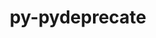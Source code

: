 ---
title: "py-pydeprecate"
layout: cache
categories: [package, develop]
meta: {"versions": ["0.3.1"], "compilers": ["gcc@=11.3.0", "gcc@=7.3.1"], "oss": ["amzn2", "ubuntu22.04"], "platforms": ["linux"], "targets": ["ivybridge", "x86_64_v3"], "stacks": ["ml-linux-x86_64-cpu", "ml-linux-x86_64-cuda", "ml-linux-x86_64-rocm", "root"], "num_specs": 11, "num_specs_by_stack": {"root": 11, "ml-linux-x86_64-cpu": 4, "ml-linux-x86_64-rocm": 4, "ml-linux-x86_64-cuda": 4}}
spec_details: [{"hash": "cad345cbenen6j2kctcey745hfq27c34", "compiler": "gcc@=7.3.1", "versions": ["0.3.1"], "os": "amzn2", "platform": "linux", "target": "ivybridge", "variants": ["build_system=python_pip"], "stacks": ["root"], "size": "-", "tarball": "https://binaries.spack.io/develop/build_cache/linux-amzn2-ivybridge/gcc-7.3.1/py-pydeprecate-0.3.1/linux-amzn2-ivybridge-gcc-7.3.1-py-pydeprecate-0.3.1-cad345cbenen6j2kctcey745hfq27c34.spack"}, {"hash": "pjb64qsorpzzrn3l7addrkj6p7fawrml", "compiler": "gcc@=7.3.1", "versions": ["0.3.1"], "os": "amzn2", "platform": "linux", "target": "ivybridge", "variants": ["build_system=python_pip"], "stacks": ["root"], "size": "-", "tarball": "https://binaries.spack.io/develop/build_cache/linux-amzn2-ivybridge/gcc-7.3.1/py-pydeprecate-0.3.1/linux-amzn2-ivybridge-gcc-7.3.1-py-pydeprecate-0.3.1-pjb64qsorpzzrn3l7addrkj6p7fawrml.spack"}, {"hash": "qvnzbdsfy6py7orfniz76lz2evuzj7ji", "compiler": "gcc@=7.3.1", "versions": ["0.3.1"], "os": "amzn2", "platform": "linux", "target": "x86_64_v3", "variants": [], "stacks": ["root"], "size": "-", "tarball": "https://binaries.spack.io/develop/build_cache/linux-amzn2-x86_64_v3/gcc-7.3.1/py-pydeprecate-0.3.1/linux-amzn2-x86_64_v3-gcc-7.3.1-py-pydeprecate-0.3.1-qvnzbdsfy6py7orfniz76lz2evuzj7ji.spack"}, {"hash": "rm2vryw4r2rtpk25ksgpsclbqaqhhx63", "compiler": "gcc@=7.3.1", "versions": ["0.3.1"], "os": "amzn2", "platform": "linux", "target": "x86_64_v3", "variants": [], "stacks": ["root"], "size": "-", "tarball": "https://binaries.spack.io/develop/build_cache/linux-amzn2-x86_64_v3/gcc-7.3.1/py-pydeprecate-0.3.1/linux-amzn2-x86_64_v3-gcc-7.3.1-py-pydeprecate-0.3.1-rm2vryw4r2rtpk25ksgpsclbqaqhhx63.spack"}, {"hash": "fck7ll4vgpxt2drssdohxd2ypa34weuo", "compiler": "gcc@=7.3.1", "versions": ["0.3.1"], "os": "amzn2", "platform": "linux", "target": "x86_64_v3", "variants": ["build_system=python_pip"], "stacks": ["root"], "size": "-", "tarball": "https://binaries.spack.io/develop/build_cache/linux-amzn2-x86_64_v3/gcc-7.3.1/py-pydeprecate-0.3.1/linux-amzn2-x86_64_v3-gcc-7.3.1-py-pydeprecate-0.3.1-fck7ll4vgpxt2drssdohxd2ypa34weuo.spack"}, {"hash": "3ijv45laf4sa2uaalct4ffjkdvskndec", "compiler": "gcc@=7.3.1", "versions": ["0.3.1"], "os": "amzn2", "platform": "linux", "target": "x86_64_v3", "variants": ["build_system=python_pip"], "stacks": ["root"], "size": "-", "tarball": "https://binaries.spack.io/develop/build_cache/linux-amzn2-x86_64_v3/gcc-7.3.1/py-pydeprecate-0.3.1/linux-amzn2-x86_64_v3-gcc-7.3.1-py-pydeprecate-0.3.1-3ijv45laf4sa2uaalct4ffjkdvskndec.spack"}, {"hash": "ygy2icmi74rx3vihwvs2ft7xtud77z3t", "compiler": "gcc@=7.3.1", "versions": ["0.3.1"], "os": "amzn2", "platform": "linux", "target": "x86_64_v3", "variants": ["build_system=python_pip"], "stacks": ["root"], "size": "-", "tarball": "https://binaries.spack.io/develop/build_cache/linux-amzn2-x86_64_v3/gcc-7.3.1/py-pydeprecate-0.3.1/linux-amzn2-x86_64_v3-gcc-7.3.1-py-pydeprecate-0.3.1-ygy2icmi74rx3vihwvs2ft7xtud77z3t.spack"}, {"hash": "murzcue4eq7xsiwuvs6tfiqzylu72oal", "compiler": "gcc@=11.3.0", "versions": ["0.3.1"], "os": "ubuntu22.04", "platform": "linux", "target": "x86_64_v3", "variants": ["build_system=python_pip"], "stacks": ["ml-linux-x86_64-cpu", "ml-linux-x86_64-rocm", "root", "ml-linux-x86_64-cuda"], "size": "-", "tarball": "https://binaries.spack.io/develop/build_cache/linux-ubuntu22.04-x86_64_v3/gcc-11.3.0/py-pydeprecate-0.3.1/linux-ubuntu22.04-x86_64_v3-gcc-11.3.0-py-pydeprecate-0.3.1-murzcue4eq7xsiwuvs6tfiqzylu72oal.spack"}, {"hash": "gg4hc5effbyfp7obngjoepkxp7kiokv5", "compiler": "gcc@=11.3.0", "versions": ["0.3.1"], "os": "ubuntu22.04", "platform": "linux", "target": "x86_64_v3", "variants": ["build_system=python_pip"], "stacks": ["ml-linux-x86_64-cpu", "ml-linux-x86_64-rocm", "root", "ml-linux-x86_64-cuda"], "size": "-", "tarball": "https://binaries.spack.io/develop/build_cache/linux-ubuntu22.04-x86_64_v3/gcc-11.3.0/py-pydeprecate-0.3.1/linux-ubuntu22.04-x86_64_v3-gcc-11.3.0-py-pydeprecate-0.3.1-gg4hc5effbyfp7obngjoepkxp7kiokv5.spack"}, {"hash": "i44hlw6vc55snmhqn4h2dqhej5di763s", "compiler": "gcc@=11.3.0", "versions": ["0.3.1"], "os": "ubuntu22.04", "platform": "linux", "target": "x86_64_v3", "variants": ["build_system=python_pip"], "stacks": ["ml-linux-x86_64-cpu", "ml-linux-x86_64-rocm", "root", "ml-linux-x86_64-cuda"], "size": "-", "tarball": "https://binaries.spack.io/develop/build_cache/linux-ubuntu22.04-x86_64_v3/gcc-11.3.0/py-pydeprecate-0.3.1/linux-ubuntu22.04-x86_64_v3-gcc-11.3.0-py-pydeprecate-0.3.1-i44hlw6vc55snmhqn4h2dqhej5di763s.spack"}, {"hash": "az4rwadcexkw6adnd3usvaq3bu44ryim", "compiler": "gcc@=11.3.0", "versions": ["0.3.1"], "os": "ubuntu22.04", "platform": "linux", "target": "x86_64_v3", "variants": ["build_system=python_pip"], "stacks": ["ml-linux-x86_64-cpu", "ml-linux-x86_64-rocm", "root", "ml-linux-x86_64-cuda"], "size": "-", "tarball": "https://binaries.spack.io/develop/build_cache/linux-ubuntu22.04-x86_64_v3/gcc-11.3.0/py-pydeprecate-0.3.1/linux-ubuntu22.04-x86_64_v3-gcc-11.3.0-py-pydeprecate-0.3.1-az4rwadcexkw6adnd3usvaq3bu44ryim.spack"}]
---